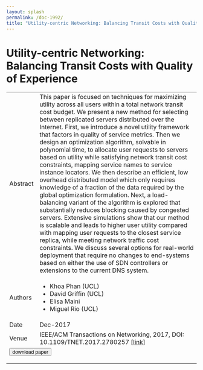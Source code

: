 ```yaml
---
layout: splash
permalink: /doc-1992/
title: "Utility-centric Networking: Balancing Transit Costs with Quality of Experience"
---
```


# Utility-centric Networking: Balancing Transit Costs with Quality of Experience

<table>
    <tbody>
    <tr>
        <td>Abstract</td>
        <td>This paper is focused on techniques for maximizing utility across all users within a total network transit cost budget. We present a new method for selecting between replicated servers distributed over the Internet. First, we introduce a novel utility framework that factors in quality of service metrics. Then we design an optimization algorithm, solvable in polynomial time, to allocate user requests to servers based on utility while satisfying network transit cost constraints, mapping service names to service instance locators. We then describe an efficient, low overhead distributed model which only requires knowledge of a fraction of the data required by the global optimization formulation. Next, a load-balancing variant of the algorithm is explored that substantially reduces blocking caused by congested servers. Extensive simulations show that our method is scalable and leads to higher user utility compared with mapping user requests to the closest service replica, while meeting network traffic cost constraints. We discuss several options for real-world deployment that require no changes to end-systems based on either the use of SDN controllers or extensions to the current DNS system.</td>
    </tr>
    <tr>
        <td>Authors</td>
        <td>
            <ul>
                <li>Khoa Phan (UCL)</li>
                <li>David Griffin (UCL)</li>
                <li>Elisa Maini</li>
                <li>Miguel Rio (UCL)</li>
            </ul>
        </td>
    </tr>
    <tr>
        <td>Date</td>
        <td>Dec-2017</td>
    </tr>
    <tr>
        <td>Venue</td>
        <td>IEEE/ACM Transactions on Networking, 2017, DOI: 10.1109/TNET.2017.2780257 [<a href="https://ieeexplore.ieee.org/document/8239630">link</a>]</td>
    </tr>
        <tr>
            <td colspan="2">
                <form method="get" action="https://ibm.box.com/v/doc-1992-paper">
                    <button type="submit">download paper</button>
                </form>
            </td>
        </tr>
    </tbody>
</table>
